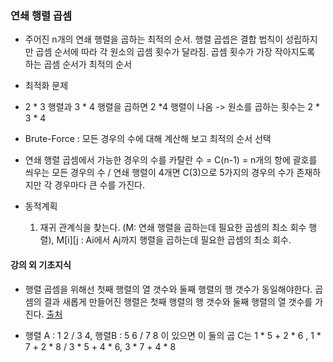 ### 연쇄 행렬 곱셈 

- 주어진 n개의 연쇄 행렬을 곱하는 최적의 순서. 행렬 곱셉은 결합 법칙이 성립하지만 곱셈 순서에 따라 각 원소의 곱셈 횟수가 달라짐. 곱셈 횟수가 가장 작아지도록 하는 곱셈 순서가 최적의 순서
- 최적화 문제
- 2 * 3 행렬과 3 * 4 행렬을 곱하면 2 *4 행렬이 나옴 -> 원소를 곱하는 횟수는 2 * 3 * 4

- Brute-Force : 모든 경우의 수에 대해 계산해 보고 최적의 순서 선택
- 연쇄 행렬 곱셈에서 가능한 경우의 수를 카탈란 수 = C(n-1) = n개의 항에 괄호를 씌우는 모든 경우의 수 / 연쇄 행렬이 4개면 C(3)으로 5가지의 경우의 수가 존재하지만 각 경우마다 큰 수를 가진다.

- 동적계획
  1. 재귀 관계식을 찾는다. (M: 연쇄 행렬을 곱하는데 필요한 곱셈의 최소 회수 행렬), M[i][j : Ai에서 Aj까지 행렬을 곱하는데 필요한 곱셈의 최소 회수. 



#### 강의 외 기초지식

- 행렬 곱셈을 위해선 첫째 행렬의 열 갯수와 둘째 행렬의 행 갯수가 동일해야한다. 곱셈의 결과 새롭게 만들어진 행렬은 첫째 행렬의 행 갯수와 둘째 행렬의 열 갯수를 가진다. [출처](https://ko.wikipedia.org/wiki/%ED%96%89%EB%A0%AC_%EA%B3%B1%EC%85%88)

- 행렬 A : 1 2 / 3 4, 행렬B : 5 6 / 7 8 이 있으면 이 둘의 곱 C는 1 * 5 + 2 * 6 , 1 * 7 + 2 * 8 / 3 * 5 + 4 * 6, 3 * 7 + 4 * 8 